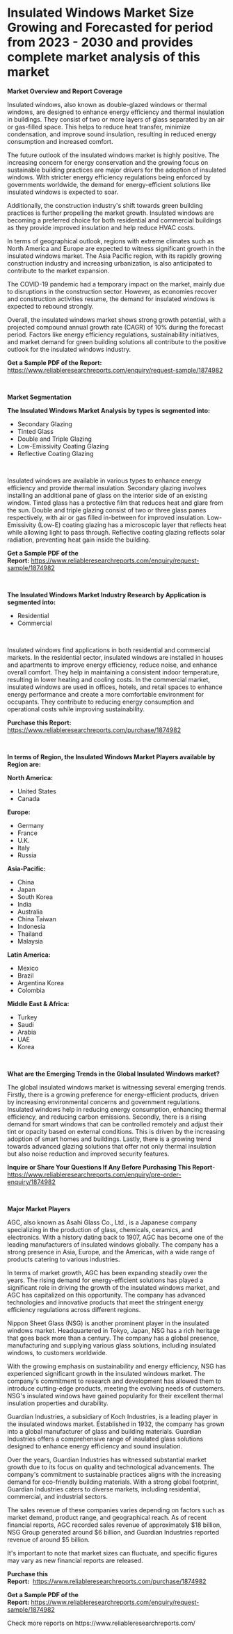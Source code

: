 <p><h1>Insulated Windows Market Size Growing and Forecasted for period from 2023 - 2030 and provides complete market analysis of this market</h1></p><p><strong>Market Overview and Report Coverage</strong></p>
<p><p>Insulated windows, also known as double-glazed windows or thermal windows, are designed to enhance energy efficiency and thermal insulation in buildings. They consist of two or more layers of glass separated by an air or gas-filled space. This helps to reduce heat transfer, minimize condensation, and improve sound insulation, resulting in reduced energy consumption and increased comfort.</p><p>The future outlook of the insulated windows market is highly positive. The increasing concern for energy conservation and the growing focus on sustainable building practices are major drivers for the adoption of insulated windows. With stricter energy efficiency regulations being enforced by governments worldwide, the demand for energy-efficient solutions like insulated windows is expected to soar.</p><p>Additionally, the construction industry's shift towards green building practices is further propelling the market growth. Insulated windows are becoming a preferred choice for both residential and commercial buildings as they provide improved insulation and help reduce HVAC costs.</p><p>In terms of geographical outlook, regions with extreme climates such as North America and Europe are expected to witness significant growth in the insulated windows market. The Asia Pacific region, with its rapidly growing construction industry and increasing urbanization, is also anticipated to contribute to the market expansion.</p><p>The COVID-19 pandemic had a temporary impact on the market, mainly due to disruptions in the construction sector. However, as economies recover and construction activities resume, the demand for insulated windows is expected to rebound strongly.</p><p>Overall, the insulated windows market shows strong growth potential, with a projected compound annual growth rate (CAGR) of 10% during the forecast period. Factors like energy efficiency regulations, sustainability initiatives, and market demand for green building solutions all contribute to the positive outlook for the insulated windows industry.</p></p>
<p><strong>Get a Sample PDF of the Report:</strong> <a href="https://www.reliableresearchreports.com/enquiry/request-sample/1874982">https://www.reliableresearchreports.com/enquiry/request-sample/1874982</a></p>
<p>&nbsp;</p>
<p><strong>Market Segmentation</strong></p>
<p><strong>The Insulated Windows Market Analysis by types is segmented into:</strong></p>
<p><ul><li>Secondary Glazing</li><li>Tinted Glass</li><li>Double and Triple Glazing</li><li>Low-Emissivity Coating Glazing</li><li>Reflective Coating Glazing</li></ul></p>
<p>&nbsp;</p>
<p><p>Insulated windows are available in various types to enhance energy efficiency and provide thermal insulation. Secondary glazing involves installing an additional pane of glass on the interior side of an existing window. Tinted glass has a protective film that reduces heat and glare from the sun. Double and triple glazing consist of two or three glass panes respectively, with air or gas filled in-between for improved insulation. Low-Emissivity (Low-E) coating glazing has a microscopic layer that reflects heat while allowing light to pass through. Reflective coating glazing reflects solar radiation, preventing heat gain inside the building.</p></p>
<p><strong>Get a Sample PDF of the Report:</strong>&nbsp;<a href="https://www.reliableresearchreports.com/enquiry/request-sample/1874982">https://www.reliableresearchreports.com/enquiry/request-sample/1874982</a></p>
<p>&nbsp;</p>
<p><strong>The Insulated Windows Market Industry Research by Application is segmented into:</strong></p>
<p><ul><li>Residential</li><li>Commercial</li></ul></p>
<p>&nbsp;</p>
<p><p>Insulated windows find applications in both residential and commercial markets. In the residential sector, insulated windows are installed in houses and apartments to improve energy efficiency, reduce noise, and enhance overall comfort. They help in maintaining a consistent indoor temperature, resulting in lower heating and cooling costs. In the commercial market, insulated windows are used in offices, hotels, and retail spaces to enhance energy performance and create a more comfortable environment for occupants. They contribute to reducing energy consumption and operational costs while improving sustainability.</p></p>
<p><strong>Purchase this Report:</strong>&nbsp; <a href="https://www.reliableresearchreports.com/purchase/1874982">https://www.reliableresearchreports.com/purchase/1874982</a></p>
<p>&nbsp;</p>
<p><strong>In terms of Region, the Insulated Windows Market Players available by Region are:</strong></p>
<p>
    <p> <strong> North America: </strong>
        <ul>
            <li>United States</li>
            <li>Canada</li>
        </ul>
        </p> 
    <p> <strong> Europe: </strong>
        <ul>
            <li>Germany</li>
            <li>France</li>
            <li>U.K.</li>
            <li>Italy</li>
            <li>Russia</li>
        </ul>
        </p> 
    <p> <strong> Asia-Pacific: </strong>
        <ul>
            <li>China</li>
            <li>Japan</li>
            <li>South Korea</li>
            <li>India</li>
            <li>Australia</li>
            <li>China Taiwan</li>
            <li>Indonesia</li>
            <li>Thailand</li>
            <li>Malaysia</li>
        </ul>
        </p> 
    <p> <strong> Latin America: </strong>
        <ul>
            <li>Mexico</li>
            <li>Brazil</li>
            <li>Argentina Korea</li>
            <li>Colombia</li>
        </ul>
        </p> 
    <p> <strong> Middle East & Africa: </strong>
        <ul>
            <li>Turkey</li>
            <li>Saudi</li>
            <li>Arabia</li>
            <li>UAE</li>
            <li>Korea</li>
        </ul>
    </p>
    </p>
<p>&nbsp;</p>
<p><strong>What are the Emerging Trends in the Global Insulated Windows market?</strong></p>
<p><p>The global insulated windows market is witnessing several emerging trends. Firstly, there is a growing preference for energy-efficient products, driven by increasing environmental concerns and government regulations. Insulated windows help in reducing energy consumption, enhancing thermal efficiency, and reducing carbon emissions. Secondly, there is a rising demand for smart windows that can be controlled remotely and adjust their tint or opacity based on external conditions. This is driven by the increasing adoption of smart homes and buildings. Lastly, there is a growing trend towards advanced glazing solutions that offer not only thermal insulation but also noise reduction and improved security features.</p></p>
<p><strong>Inquire or Share Your Questions If Any Before Purchasing This Report</strong>- <a href="https://www.reliableresearchreports.com/enquiry/pre-order-enquiry/1874982">https://www.reliableresearchreports.com/enquiry/pre-order-enquiry/1874982</a></p>
<p>&nbsp;</p>
<p><strong>Major Market Players</strong></p>
<p><p>AGC, also known as Asahi Glass Co., Ltd., is a Japanese company specializing in the production of glass, chemicals, ceramics, and electronics. With a history dating back to 1907, AGC has become one of the leading manufacturers of insulated windows globally. The company has a strong presence in Asia, Europe, and the Americas, with a wide range of products catering to various industries.</p><p>In terms of market growth, AGC has been expanding steadily over the years. The rising demand for energy-efficient solutions has played a significant role in driving the growth of the insulated windows market, and AGC has capitalized on this opportunity. The company has advanced technologies and innovative products that meet the stringent energy efficiency regulations across different regions.</p><p>Nippon Sheet Glass (NSG) is another prominent player in the insulated windows market. Headquartered in Tokyo, Japan, NSG has a rich heritage that goes back more than a century. The company has a global presence, manufacturing and supplying various glass solutions, including insulated windows, to customers worldwide.</p><p>With the growing emphasis on sustainability and energy efficiency, NSG has experienced significant growth in the insulated windows market. The company's commitment to research and development has allowed them to introduce cutting-edge products, meeting the evolving needs of customers. NSG's insulated windows have gained popularity for their excellent thermal insulation properties and durability.</p><p>Guardian Industries, a subsidiary of Koch Industries, is a leading player in the insulated windows market. Established in 1932, the company has grown into a global manufacturer of glass and building materials. Guardian Industries offers a comprehensive range of insulated glass solutions designed to enhance energy efficiency and sound insulation.</p><p>Over the years, Guardian Industries has witnessed substantial market growth due to its focus on quality and technological advancements. The company's commitment to sustainable practices aligns with the increasing demand for eco-friendly building materials. With a strong global footprint, Guardian Industries caters to diverse markets, including residential, commercial, and industrial sectors.</p><p>The sales revenue of these companies varies depending on factors such as market demand, product range, and geographical reach. As of recent financial reports, AGC recorded sales revenue of approximately $18 billion, NSG Group generated around $6 billion, and Guardian Industries reported revenue of around $5 billion.</p><p>It's important to note that market sizes can fluctuate, and specific figures may vary as new financial reports are released.</p></p>
<p><strong>Purchase this Report:</strong>&nbsp;&nbsp;<a href="https://www.reliableresearchreports.com/purchase/1874982">https://www.reliableresearchreports.com/purchase/1874982</a></p>
<p></p>
<p><strong>Get a Sample PDF of the Report:</strong>&nbsp;<a href="https://www.reliableresearchreports.com/enquiry/request-sample/1874982">https://www.reliableresearchreports.com/enquiry/request-sample/1874982</a></p>
<p>Check more reports on https://www.reliableresearchreports.com/</p>
